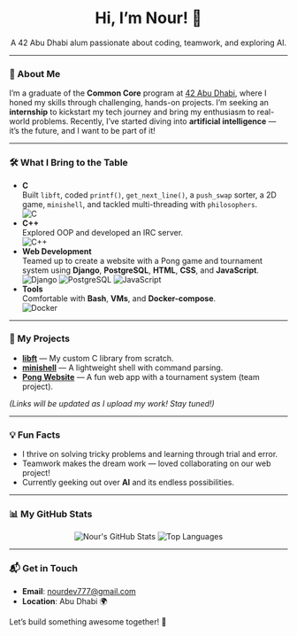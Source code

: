 <div align="center">
  <h1>Hi, I’m Nour! 👋</h1>
  <p>A 42 Abu Dhabi alum passionate about coding, teamwork, and exploring AI.</p>
</div>

---

### 🌟 About Me
I’m a graduate of the **Common Core** program at [42 Abu Dhabi](https://42abudhabi.ae/), where I honed my skills through challenging, hands-on projects. I’m seeking an **internship** to kickstart my tech journey and bring my enthusiasm to real-world problems. Recently, I’ve started diving into **artificial intelligence** — it’s the future, and I want to be part of it!

---

### 🛠️ What I Bring to the Table
- **C**  
  Built `libft`, coded `printf()`, `get_next_line()`, a `push_swap` sorter, a 2D game, `minishell`, and tackled multi-threading with `philosophers`.  
  ![C](https://img.shields.io/badge/-C-A8B9CC?style=flat&logo=c&logoColor=white)
- **C++**  
  Explored OOP and developed an IRC server.  
  ![C++](https://img.shields.io/badge/-C++-00599C?style=flat&logo=c%2B%2B&logoColor=white)
- **Web Development**  
  Teamed up to create a website with a Pong game and tournament system using **Django**, **PostgreSQL**, **HTML**, **CSS**, and **JavaScript**.  
  ![Django](https://img.shields.io/badge/-Django-092E20?style=flat&logo=django&logoColor=white) ![PostgreSQL](https://img.shields.io/badge/-PostgreSQL-336791?style=flat&logo=postgresql&logoColor=white) ![JavaScript](https://img.shields.io/badge/-JavaScript-F7DF1E?style=flat&logo=javascript&logoColor=black)
- **Tools**  
  Comfortable with **Bash**, **VMs**, and **Docker-compose**.  
  ![Docker](https://img.shields.io/badge/-Docker-2496ED?style=flat&logo=docker&logoColor=white)

---

### 🚀 My Projects
- **[libft](https://github.com/nourdev777/libft)** — My custom C library from scratch.  
- **[minishell](https://github.com/nourdev777/minishell)** — A lightweight shell with command parsing.  
- **[Pong Website](https://github.com/nourdev777/pong-website)** — A fun web app with a tournament system (team project).  

*(Links will be updated as I upload my work! Stay tuned!)*

---

### 💡 Fun Facts
- I thrive on solving tricky problems and learning through trial and error.  
- Teamwork makes the dream work — loved collaborating on our web project!  
- Currently geeking out over **AI** and its endless possibilities.

---

### 📊 My GitHub Stats
<div align="center">
  <img src="https://github-readme-stats.vercel.app/api?username=nourdev777&show_icons=true&theme=radical" alt="Nour's GitHub Stats" />
  <img src="https://github-readme-stats.vercel.app/api/top-langs/?username=nourdev777&layout=compact&theme=radical" alt="Top Languages" />
</div>

---

### 📬 Get in Touch
- **Email**: [nourdev777@gmail.com](mailto:nourdev777@gmail.com)  
- **Location**: Abu Dhabi 🌍  

Let’s build something awesome together! 🚀

<!--
**nourdev777/nourdev777** is a ✨ _special_ ✨ repository because its `README.md` (this file) appears on your GitHub profile.

Here are some ideas to get you started:

- 🔭 I’m currently working on ...
- 🌱 I’m currently learning ...
- 👯 I’m looking to collaborate on ...
- 🤔 I’m looking for help with ...
- 💬 Ask me about ...
- 📫 How to reach me: ...
- 😄 Pronouns: ...
- ⚡ Fun fact: ...
-->
